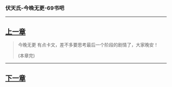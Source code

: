 ### 伏天氏-今晚无更-69书吧

--------
[上一章](./ec1aabb9a4beed01fd3bae0ba7457931.md)
--------


>
>
>
>今晚无更
>有点卡文，差不多要思考最后一个阶段的剧情了，大家晚安！
>
>(本章完)
>
>

--------
[下一章](./9c1551ae60caa96ba983bf75976eb0f9.md)
--------
